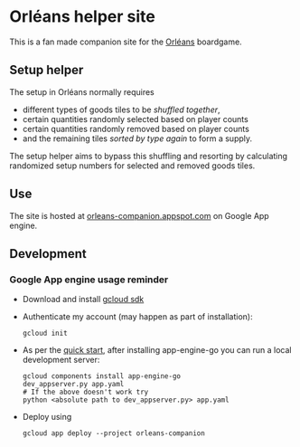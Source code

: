 # Orléans helper site

This is a fan made companion site for the [Orléans](https://boardgamegeek.com/boardgame/164928/orleans) boardgame.

## Setup helper

The setup in Orléans normally requires

- different types of goods tiles to be _shuffled together_,
- certain quantities randomly selected based on player counts
- certain quantities randomly removed based on player counts
- and the remaining tiles _sorted by type again_ to form a supply.

The setup helper aims to bypass this shuffling and resorting by calculating randomized setup numbers for selected and removed goods tiles.

## Use

The site is hosted at [orleans-companion.appspot.com](http://orleans-companion.appspot.com) on Google App engine.

## Development

### Google App engine usage reminder

- Download and install [gcloud sdk](https://cloud.google.com/sdk/docs/)
- Authenticate my account (may happen as part of installation):

      gcloud init

- As per the [quick start](https://cloud.google.com/appengine/docs/standard/go/quickstart), after installing app-engine-go you can run a local development server:

      gcloud components install app-engine-go
      dev_appserver.py app.yaml
      # If the above doesn't work try
      python <absolute path to dev_appserver.py> app.yaml

- Deploy using

      gcloud app deploy --project orleans-companion
